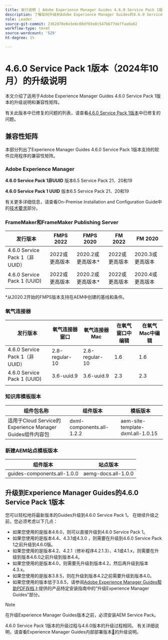 ```yaml
---
title: 发行说明 | Adobe Experience Manager Guides 4.6.0 Service Pack 1版本的升级说明
description: 了解如何升级到Adobe Experience Manager Guides的4.6.0 Service Pack 1版本
role: Leader
source-git-commit: 2362870e0e3e6c08df03e8c547bb77de7faa0a02
workflow-type: tm+mt
source-wordcount: '529'
ht-degree: 1%

---
```


# 4.6.0 Service Pack 1版本（2024年10月）的升级说明

本文介绍了适用于Adobe Experience Manager Guides 4.6.0 Service Pack 1版本的升级说明和兼容性矩阵。

有关此版本中已修复的问题的列表，请查看[4.6.0 Service Pack 1版本](fixed-issues-4-6-0-sp1.md)中已修复的问题。

## 兼容性矩阵

本部分列出了Experience Manager Guides 4.6.0 Service Pack 1版本支持的软件应用程序的兼容性矩阵。

### Adobe Experience Manager

**4.6.0 Service Pack 1非UUID**
版本6.5 Service Pack 21、20和19

**4.6.0 Service Pack 1 UUID**
版本6.5 Service Pack 21、20和19

有关更多详细信息，请查看On-Premise Installation and Configuration Guide中的[技术要求](../install-guide/download-install-technical-requirements.md)部分。

### FrameMaker和FrameMaker Publishing Server

| 发行版本 | FMPS 2022 | FMPS 2020 | FM 2022 | FM 2020 |
| --- | --- | --- | --- | --- |
| 4.6.0 Service Pack 1（非UUID） | 2022或更高版本 | 2020.2或更高版本* | 2022或更高版本 | 2020.3或更高版本 |
| 4.6.0 Service Pack 1 (UUID) | 2022或更高版本 | 2020.2或更高版本* | 2022或更高版本 | 2020.4或更高版本 |
| | | | |

*从2020.2开始的FMPS版本支持在AEM中创建的基线和条件。

### 氧气连接器

| 发行版本 | 氧气连接器窗口 | 氧气连接器Mac | 在氧气窗口中编辑 | 在氧气Mac中编辑 |
| --- | --- | --- |--- |--- |
| 4.6.0 Service Pack 1（非UUID） | 2.8-regular-10 | 2.8-regular-10 | 1.6 | 1.6 |
| 4.6.0 Service Pack 1 (UUID) | 3.6-uuid.9 | 3.6-uuid.9 | 2.3 | 2.3 |
|  |  |   |

### 知识库模板版本

| 组件包名称 | 组件版本 | 模板版本 |
|---|---|---|
| 适用于Cloud Service的Experience Manager Guides组件内容包 | dxml-components.all-1.2.2 | aem-site-template-dxml.all-1.0.15 |

### 新建AEM站点模板版本

| 组件版本 | 站点版本 |
|---|---|
| guides-components.all-1.0.0 | aemg-docs.all-1.0.0 |

## 升级到Experience Manager Guides的4.6.0 Service Pack 1版本

您可以轻松地将最新版本的Guides升级到4.6.0 Service Pack 1。 在继续升级之前，您必须考虑以下几点：

- 如果您使用的是版本4.6.0，则可以直接升级到4.6.0 Service Pack 1。
- 如果您使用的是版本4.4、4.3.1或4.3.0 ，则需要在升级到4.6.0 Service Pack 1之前升级到4.6.0版。
- 如果您使用的是版本4.2、4.2.1（修补程序4.2.1.3）、4.1或4.1.x，则需要在升级到版本4.6.0之前升级到版本4.4。
- 如果您使用的是版本4.0，则需要先升级到版本4.2，然后再升级到版本4.3.x。
- 如果您使用的是版本3.8.5，则在升级到版本4.2之前需要升级到版本4.0。
- 如果您使用的版本低于3.8.5，请参阅[Adobe Experience Manager Guides帮助PDF存档](https://helpx.adobe.com/xml-documentation-for-experience-manager/archive.html)上提供的产品特定安装指南中的“升级Experience Manager Guides”部分。

>[!NOTE]
>
>在升级Experience Manager Guides版本之前，必须安装AEM Service Pack。

4.6.0 Service Pack 1版本的升级过程与4.6.0版本的升级过程相同。 有关详细说明，请查看Experience Manager Guides内部部署版本[&#128279;](../install-guide/upgrade-xml-documentation.md)的升级说明。
